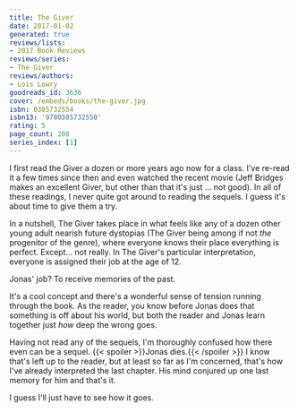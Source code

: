 ```yaml
---
title: The Giver
date: 2017-01-02
generated: true
reviews/lists:
- 2017 Book Reviews
reviews/series:
- The Giver
reviews/authors:
- Lois Lowry
goodreads_id: 3636
cover: /embeds/books/the-giver.jpg
isbn: 0385732554
isbn13: '9780385732550'
rating: 5
page_count: 208
series_index: [1]
---
```

I first read the Giver a dozen or more years ago now for a class. I've re-read it a few times since then and even watched the recent movie (Jeff Bridges makes an excellent Giver, but other than that it's just ... not good). In all of these readings, I never quite got around to reading the sequels. I guess it's about time to give them a try.  

In a nutshell, The Giver takes place in what feels like any of a dozen other young adult nearish future dystopias (The Giver being among if not _the_ progenitor of the genre), where everyone knows their place everything is perfect. Except... not really. In The Giver's particular interpretation, everyone is assigned their job at the age of 12.  

<!--more-->

Jonas' job? To receive memories of the past.  

It's a cool concept and there's a wonderful sense of tension running through the book. As the reader, you know before Jonas does that something is off about his world, but both the reader and Jonas learn together just _how_ deep the wrong goes.  

Having not read any of the sequels, I'm thoroughly confused how there even can be a sequel.  {{< spoiler >}}Jonas dies.{{< /spoiler >}}  I know that's left up to the reader, but at least so far as I'm concerned, that's how I've already interpreted the last chapter. His mind conjured up one last memory for him and that's it.  

I guess I'll just have to see how it goes.